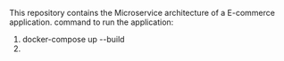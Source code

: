 This repository contains the Microservice architecture of a E-commerce application.
command to run the application:
1. docker-compose up --build
2. 
